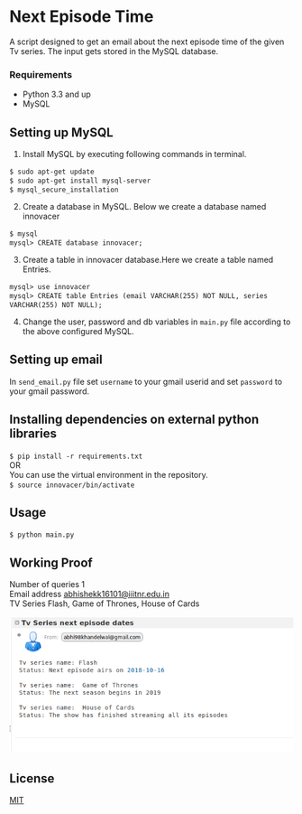 # Next Episode Time

A script designed to get an email about the next episode time of the given Tv series. The input gets stored in the MySQL database.

### Requirements
* Python 3.3 and up
* MySQL

## Setting up MySQL
1. Install MySQL by executing following commands in terminal.

```
$ sudo apt-get update
$ sudo apt-get install mysql-server
$ mysql_secure_installation
```

2. Create a database in MySQL. Below we create a database named innovacer
```
$ mysql
mysql> CREATE database innovacer;
```

3. Create a table in innovacer database.Here we create a table named Entries.
```
mysql> use innovacer 
mysql> CREATE table Entries (email VARCHAR(255) NOT NULL, series VARCHAR(255) NOT NULL);
```
4. Change the user, password and db variables in `main.py` file according to the above configured MySQL.

## Setting up email
In `send_email.py` file set `username` to your gmail userid and set `password` to your gmail password.

## Installing dependencies on external python libraries
`$ pip install -r requirements.txt`
</br> OR </br>
You can use the virtual environment in the repository. </br>
`$ source innovacer/bin/activate`

## Usage
`$ python main.py`

## Working Proof

Number of queries 1 </br>
Email address abhishekk16101@iiitnr.edu.in </br>
TV Series Flash, Game of Thrones, House of Cards 

![Working Proof](WorkingProof.png)



## License
[MIT](https://choosealicense.com/licenses/mit/)
